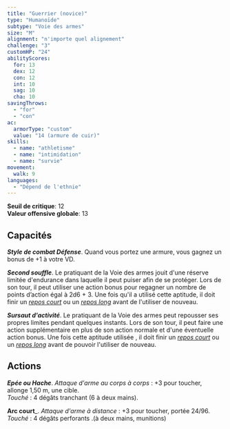 ```yaml
---
title: "Guerrier (novice)"
type: "Humanoïde"
subtype: "Voie des armes"
size: "M"
alignment: "n'importe quel alignement"
challenge: "3"
customHP: "24"
abilityScores:
  for: 13
  dex: 12
  con: 12
  int: 10
  sag: 10
  cha: 10
savingThrows:
  - "for"
  - "con"
ac:
  armorType: "custom"
  value: "14 (armure de cuir)"
skills:
  - name: "athletisme"
  - name: "intimidation"
  - name: "survie"
movement:
  walk: 9
languages:
  - "Dépend de l'ethnie"
---
```

**Seuil de critique**: 12      
**Valeur offensive globale**: 13     
## Capacités

_**Style de combat Défense**_. Quand vous portez une armure, vous gagnez un bonus de +1 à votre VD.  

_**Second souffle**_.
Le pratiquant de la Voie des armes jouit d'une réserve limitée d'endurance dans laquelle il peut puiser afin de se protéger. Lors de son tour, il peut utiliser une action bonus pour regagner un nombre de points d’action égal à 2d6 + 3. Une fois qu'il a  utilisé cette aptitude, il doit finir un [_repos court_](/gerer-la-sante-du-personnage/#repos-court) ou un [_repos long_](/gerer-la-sante-du-personnage/#repos-long) avant de l'utiliser de nouveau.   

_**Sursaut d'activité**_.
Le pratiquant de la Voie des armes peut repousser ses propres limites pendant quelques instants. Lors de son tour, il peut faire une action supplémentaire en plus de son action normale et d'une éventuelle action bonus. Une fois cette aptitude utilisée , il doit finir un [_repos court_](/gerer-la-sante-du-personnage/#repos-court) ou un [_repos long_](/gerer-la-sante-du-personnage/#repos-long) avant de pouvoir l'utiliser de nouveau.  

## Actions
_**Epée ou Hache**_. _Attaque d'arme au corps à corps_ : +3 pour toucher, allonge 1,50 m, une cible.  
_Touché_ : 4 dégâts tranchant (6 à deux mains).  

**Arc court**_. _Attaque d'arme à distance_ : +3 pour toucher, portée 24/96.  
_Touché_ : 4 dégâts perforants .(à deux mains, munitions)
